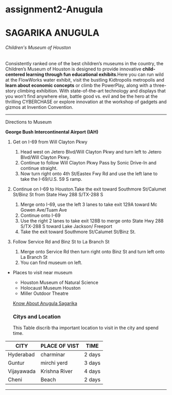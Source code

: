 # assignment2-Anugula
# SAGARIKA ANUGULA
###### Children's Museum of Houston
Consistently ranked one of the best children’s museums in the country, the Children’s Museum of Houston is designed to provide innovative **child-centered learning through fun educational exhibits**.Here you can run wild at the FlowWorks water exhibit, visit the bustling Kidtropolis metropolis and **learn about economic concepts** or climb the PowerPlay, along with a three-story climbing exhibition. With state-of-the-art technology and displays that you won’t find anywhere else, battle good vs. evil and be the hero at the thrilling CYBERCHASE or explore innovation at the workshop of gadgets and gizmos at Invention Convention.

---            

Directions to Museum

**George Bush Intercontinental Airport (IAH)**

1. Get on I-69 from Will Clayton Pkwy
   1. Head west on Jetero Blvd/Will Clayton Pkwy and turn left to Jetero Blvd/Will Clayton Pkwy.
   2. Continue to follow Will Clayton Pkwy Pass by Sonic Drive-In and continue straight.
   3. Now turn right onto 4th St/Eastex Fwy Rd and use the left lane to take the I-69/U.S. 59 S ramp.

2. Continue on I-69 to Houston.Take the exit toward Southmore St/Calumet St/Binz St from State Hwy 288 S/TX-288 S
   1. Merge onto I-69, use the left 3 lanes to take exit 129A toward Mc Gowen Ave/Tuam Ave
   2. Continue onto I-69
   3. Use the right 2 lanes to take exit 128B to merge onto State Hwy 288 S/TX-288 S toward Lake Jackson/
      Freeport
   4. Take the exit toward Southmore St/Calumet St/Binz St.

3. Follow Service Rd and Binz St to La Branch St
   1. Merge onto Service Rd then turn right onto Binz St and turn left onto La Branch St
   2. You can find museum on left.

* Places to visit near museum 
   * Houston Museum of Natural Science
   * Holocaust Museum Houston
   * Miller Outdoor Theatre

   [Know About Anugula Sagarika](/AboutMe.md)

   ###  Citys and Location
    
  This Table discrib tha  important location to visit in the city and spend time.

 | CITY  | PLACE OF VIST | TIME |
 | ---- | ----- | ------ |
 |Hyderabad | charminar | 2 days |
 | Guntur |mirchi yerd | 3 days |
 | Vijayawada | Krishna River| 4 days |
 | Cheni|Beach | 2 days |
  

  ---